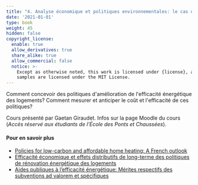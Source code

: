 ```yaml
---
title: "4. Analyse économique et politiques environnementales: le cas des politiques d'efficacité énergétique dans les bâtiments."
date: '2021-01-01'
type: book
weight: 45
hidden: false
copyright_license:
  enable: true
  allow_derivatives: true
  share_alike: true
  allow_commercial: false
  notice: >-
    Except as otherwise noted, this work is licensed under {license}, and code
    samples are licensed under the MIT License.
---
```

Comment concevoir des politiques d'amélioration de l'efficacité énergétique des logements? Comment mesurer et anticiper le coût et l'efficacité de ces politiques?

<!--more-->


Cours présenté par Gaetan Giraudet. Infos sur la page Moodle du cours (*Accès réservé aux étudiants de l'École des Ponts et Chaussées*).


#### Pour en savoir plus

- [Policies for low-carbon and affordable home heating: A French outlook](https://www.sciencedirect.com/science/article/abs/pii/S0301421521000094)
- [Efficacité économique et effets distributifs de long-terme des politiques de rénovation énergétique des logements](https://www.cairn.info/revue-economie-et-prevision-2020-1-page-43.htm)
- [Aides publiques à l’efficacité énergétique: Mérites respectifs des subventions ad valorem et spécifiques](https://www.cairn.info/revue-d-economie-politique-2018-6-page-1089.htm)

